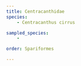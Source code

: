 ```yaml
---
title: Centracanthidae
species:
    - Centracanthus cirrus

sampled_species:
    - 

order: Spariformes

---
```


